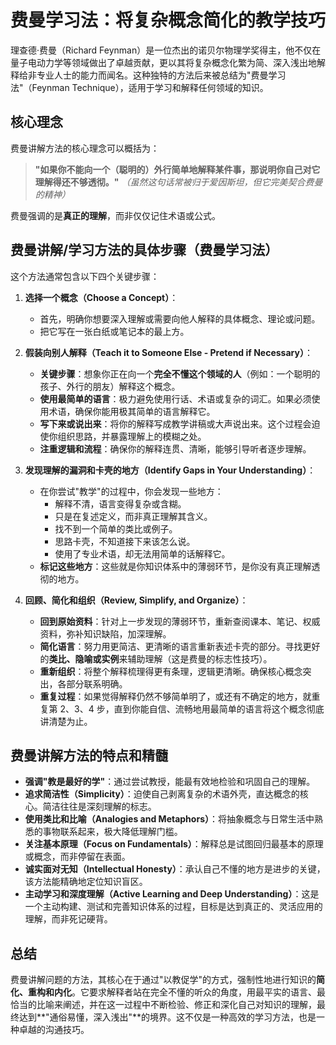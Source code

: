# 费曼学习法：将复杂概念简化的教学技巧

理查德·费曼（Richard Feynman）是一位杰出的诺贝尔物理学奖得主，他不仅在量子电动力学等领域做出了卓越贡献，更以其将复杂概念化繁为简、深入浅出地解释给非专业人士的能力而闻名。这种独特的方法后来被总结为"费曼学习法"（Feynman Technique），适用于学习和解释任何领域的知识。

## 核心理念

费曼讲解方法的核心理念可以概括为：

> **"如果你不能向一个（聪明的）外行简单地解释某件事，那说明你自己对它理解得还不够透彻。"**
> *（虽然这句话常被归于爱因斯坦，但它完美契合费曼的精神）*

费曼强调的是**真正的理解**，而非仅仅记住术语或公式。

## 费曼讲解/学习方法的具体步骤（费曼学习法）

这个方法通常包含以下四个关键步骤：

1. **选择一个概念（Choose a Concept）**：
   * 首先，明确你想要深入理解或需要向他人解释的具体概念、理论或问题。
   * 把它写在一张白纸或笔记本的最上方。

2. **假装向别人解释（Teach it to Someone Else - Pretend if Necessary）**：
   * **关键步骤**：想象你正在向一个**完全不懂这个领域的人**（例如：一个聪明的孩子、外行的朋友）解释这个概念。
   * **使用最简单的语言**：极力避免使用行话、术语或复杂的词汇。如果必须使用术语，确保你能用极其简单的语言解释它。
   * **写下来或说出来**：将你的解释写成教学讲稿或大声说出来。这个过程会迫使你组织思路，并暴露理解上的模糊之处。
   * **注重逻辑和流程**：确保你的解释连贯、清晰，能够引导听者逐步理解。

3. **发现理解的漏洞和卡壳的地方（Identify Gaps in Your Understanding）**：
   * 在你尝试"教学"的过程中，你会发现一些地方：
     * 解释不清，语言变得复杂或含糊。
     * 只是在复述定义，而非真正理解其含义。
     * 找不到一个简单的类比或例子。
     * 思路卡壳，不知道接下来该怎么说。
     * 使用了专业术语，却无法用简单的话解释它。
   * **标记这些地方**：这些就是你知识体系中的薄弱环节，是你没有真正理解透彻的地方。

4. **回顾、简化和组织（Review, Simplify, and Organize）**：
   * **回到原始资料**：针对上一步发现的薄弱环节，重新查阅课本、笔记、权威资料，弥补知识缺陷，加深理解。
   * **简化语言**：努力用更简洁、更清晰的语言重新表述卡壳的部分。寻找更好的**类比、隐喻或实例**来辅助理解（这是费曼的标志性技巧）。
   * **重新组织**：将整个解释梳理得更有条理，逻辑更清晰。确保核心概念突出，各部分联系明确。
   * **重复过程**：如果觉得解释仍然不够简单明了，或还有不确定的地方，就重复第 2、3、4 步，直到你能自信、流畅地用最简单的语言将这个概念彻底讲清楚为止。

## 费曼讲解方法的特点和精髓

* **强调"教是最好的学"**：通过尝试教授，能最有效地检验和巩固自己的理解。
* **追求简洁性（Simplicity）**：迫使自己剥离复杂的术语外壳，直达概念的核心。简洁往往是深刻理解的标志。
* **使用类比和比喻（Analogies and Metaphors）**：将抽象概念与日常生活中熟悉的事物联系起来，极大降低理解门槛。
* **关注基本原理（Focus on Fundamentals）**：解释总是试图回归最基本的原理或概念，而非停留在表面。
* **诚实面对无知（Intellectual Honesty）**：承认自己不懂的地方是进步的关键，该方法能精确地定位知识盲区。
* **主动学习和深度理解（Active Learning and Deep Understanding）**：这是一个主动构建、测试和完善知识体系的过程，目标是达到真正的、灵活应用的理解，而非死记硬背。

## 总结

费曼讲解问题的方法，其核心在于通过"以教促学"的方式，强制性地进行知识的**简化、重构和内化**。它要求解释者站在完全不懂的听众的角度，用最平实的语言、最恰当的比喻来阐述，并在这一过程中不断检验、修正和深化自己对知识的理解，最终达到**"通俗易懂，深入浅出"**的境界。这不仅是一种高效的学习方法，也是一种卓越的沟通技巧。
